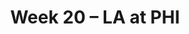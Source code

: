 ---
layout: game
title: Week 20 – LA at PHI
season: 2024
game_id: 2024_20_LA_PHI
away_team: LA
home_team: PHI
---